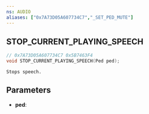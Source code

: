 ```yaml
---
ns: AUDIO
aliases: ["0x7A73D05A607734C7","_SET_PED_MUTE"]
---
```

## STOP_CURRENT_PLAYING_SPEECH

```c
// 0x7A73D05A607734C7 0x5B7463F4
void STOP_CURRENT_PLAYING_SPEECH(Ped ped);
```

```
Stops speech.  
```

## Parameters
* **ped**: 

